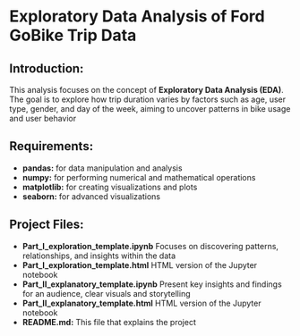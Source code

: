# Exploratory Data Analysis of Ford GoBike Trip Data

## Introduction:
This analysis focuses on the concept of **Exploratory Data Analysis (EDA)**. The goal is to explore how trip duration varies by factors such as age, user type, gender, and day of the week, aiming to uncover patterns in bike usage and user behavior

## Requirements:
- **pandas:** for data manipulation and analysis
- **numpy:** for performing numerical and mathematical operations
- **matplotlib:** for creating visualizations and plots
- **seaborn:**  for advanced visualizations
  
## Project Files:
- **Part_I_exploration_template.ipynb** Focuses on discovering patterns, relationships, and insights within the data
- **Part_I_exploration_template.html** HTML version of the Jupyter notebook
- **Part_II_explanatory_template.ipynb** Present key insights and findings for an audience, clear visuals and storytelling
- **Part_II_explanatory_template.html** HTML version of the Jupyter notebook
- **README.md:** This file that explains the project
